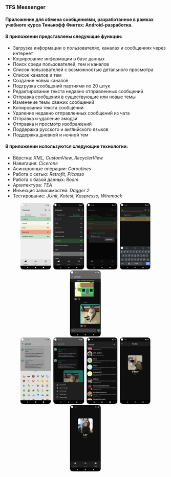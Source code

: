### TFS Messenger
#### Приложение для обмена сообщениями, разработанное в рамках учебного курса Тинькофф Финтех: Android-разработка.

#### В приложении представлены следующие функции:
* Загрузка информации о пользователях, каналах и сообщениях через интернет
* Кэширование информации в базе данных
* Поиск среди пользователей, тем и каналов
* Список пользователей с возможностью детального просмотра
* Список каналов и тем
* Создание новых каналов
* Подгрузка сообщений партиями по 20 штук
* Редактирование текста недавно отправленных сообщений
* Отправка сообщения в существующие или новые темы
* Изменение темы свежих сообщений
* Копирования текста сообщений
* Удаление недавно отправленных сообщений из чата
* Отправка и удаление эмодзи
* Отправка и просмотр изображений
* Поддержка русского и английского языков
* Поддержка дневной и ночной тем

#### В приложении используются следующие технологии:
* Вёрстка: _XML, CustomView, RecyclerView_
* Навигация: _Cicerone_
* Асинхронные операции: _Coroutines_
* Работа с сетью: _Retrofit, Picasso_
* Работа с базой данных: _Room_
* Архитектура: _TEA_
* Инъекция зависимостей: _Dagger 2_
* Тестирование: _JUnit, Kotest, Kaspresso, Wiremock_

<p align="center">
<img src = "gitlab/stream_light_eng.png" width="19%" />&nbsp;
<img src = "gitlab/all_stream_dark_ru.png" width="19%" />&nbsp;
<img src = "gitlab/create_new_stream_dark_ru.png" width="19%" />&nbsp;
<img src = "gitlab/search_dark_ru.png" width="19%" />&nbsp;
<img src = "gitlab/image_dark_eng.png" width="19%" />&nbsp;
<br>
<img src = "gitlab/emoji_light_eng.png" width="19%" />&nbsp;
<img src = "gitlab/message_actions_dark_eng.png" width="19%" />&nbsp;
<img src = "gitlab/users_dark_eng.png" width="19%" />&nbsp;
<img src = "gitlab/user_profile_dark_eng.png" width="19%" />&nbsp;
<img src = "gitlab/own_profile_dark_eng.png" width="19%" />&nbsp;
<br>
</p>